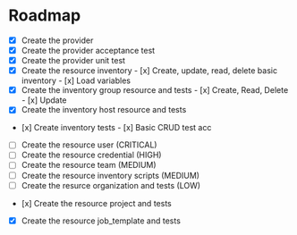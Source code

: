 # Roadmap

- [x] Create the provider
- [x] Create the provider acceptance test
- [x] Create the provider unit test
- [x] Create the resource inventory
      - [x] Create, update, read, delete basic inventory
      - [x] Load variables
- [x] Create the inventory group resource and tests
      - [x] Create, Read, Delete
      - [x] Update
- [x] Create the inventory host resource and tests
- [x] Create inventory tests
      -  [x] Basic CRUD test acc
- [ ] Create the resource user (CRITICAL)
- [ ] Create the resource credential (HIGH)
- [ ] Create the resource team (MEDIUM)
- [ ] Create the resource inventory scripts (MEDIUM)
- [ ] Create the resurce organization and tests (LOW)
- [x] Create the resource project and tests
- [x] Create the resource job_template and tests
